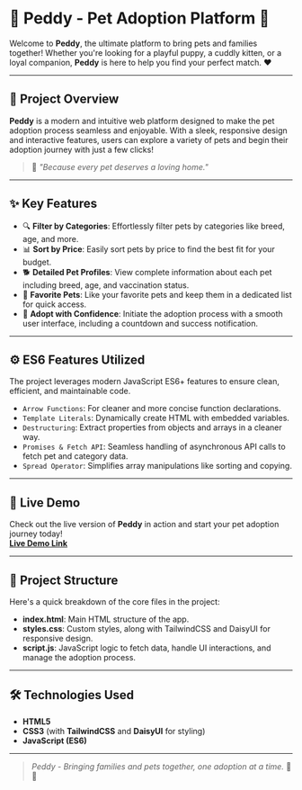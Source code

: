 # 🐾 **Peddy - Pet Adoption Platform** 🐾

Welcome to **Peddy**, the ultimate platform to bring pets and families together! Whether you're looking for a playful puppy, a cuddly kitten, or a loyal companion, **Peddy** is here to help you find your perfect match. ❤️

---

## 🌟 **Project Overview**
**Peddy** is a modern and intuitive web platform designed to make the pet adoption process seamless and enjoyable. With a sleek, responsive design and interactive features, users can explore a variety of pets and begin their adoption journey with just a few clicks!

> 🏡 _"Because every pet deserves a loving home."_

---

## ✨ **Key Features**

- 🔍 **Filter by Categories**: Effortlessly filter pets by categories like breed, age, and more.
- 📊 **Sort by Price**: Easily sort pets by price to find the best fit for your budget.
- 🐕 **Detailed Pet Profiles**: View complete information about each pet including breed, age, and vaccination status.
- 💖 **Favorite Pets**: Like your favorite pets and keep them in a dedicated list for quick access.
- 🎉 **Adopt with Confidence**: Initiate the adoption process with a smooth user interface, including a countdown and success notification.

---

## ⚙️ **ES6 Features Utilized**

The project leverages modern JavaScript ES6+ features to ensure clean, efficient, and maintainable code.

- `Arrow Functions`: For cleaner and more concise function declarations.
- `Template Literals`: Dynamically create HTML with embedded variables.
- `Destructuring`: Extract properties from objects and arrays in a cleaner way.
- `Promises & Fetch API`: Seamless handling of asynchronous API calls to fetch pet and category data.
- `Spread Operator`: Simplifies array manipulations like sorting and copying.

---

## 🚀 **Live Demo**
Check out the live version of **Peddy** in action and start your pet adoption journey today!  
[**Live Demo Link**](https://your-live-link.com)

---

## 📁 **Project Structure**
Here's a quick breakdown of the core files in the project:

- **index.html**: Main HTML structure of the app.
- **styles.css**: Custom styles, along with TailwindCSS and DaisyUI for responsive design.
- **script.js**: JavaScript logic to fetch data, handle UI interactions, and manage the adoption process.

---

## 🛠️ **Technologies Used**
- **HTML5**
- **CSS3** (with **TailwindCSS** and **DaisyUI** for styling)
- **JavaScript (ES6)**

---

> _Peddy - Bringing families and pets together, one adoption at a time._ 🐶🐱
